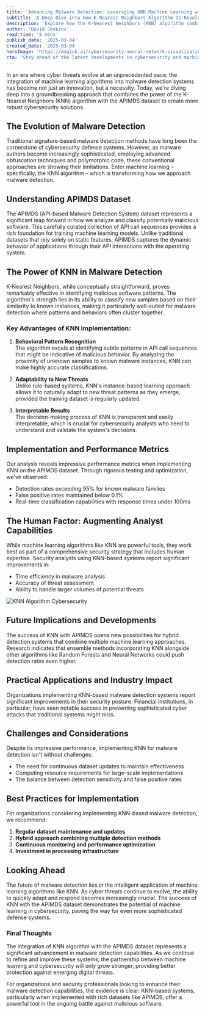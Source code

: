 ```yaml
---
title: 'Advancing Malware Detection: Leveraging KNN Machine Learning with APIMDS Dataset'
subtitle: 'A Deep Dive into How K-Nearest Neighbors Algorithm Is Revolutionizing Cybersecurity Defense Systems'
description: 'Explore how the K-Nearest Neighbors (KNN) algorithm combined with the APIMDS dataset is revolutionizing malware detection. With detection rates exceeding 95% and false positive rates below 0.1%, this machine learning approach is transforming cybersecurity defense systems, offering organizations powerful new tools in their fight against evolving digital threats.'
author: 'David Jenkins'
read_time: '8 mins'
publish_date: '2025-03-04'
created_date: '2025-03-04'
heroImage: 'https://magick.ai/cybersecurity-neural-network-visualization.jpg'
cta: 'Stay ahead of the latest developments in cybersecurity and machine learning by following us on LinkedIn. Join our community of security professionals and tech enthusiasts to receive regular updates on groundbreaking innovations in malware detection and defense strategies.'
---
```


In an era where cyber threats evolve at an unprecedented pace, the integration of machine learning algorithms into malware detection systems has become not just an innovation, but a necessity. Today, we're diving deep into a groundbreaking approach that combines the power of the K-Nearest Neighbors (KNN) algorithm with the APIMDS dataset to create more robust cybersecurity solutions.

## The Evolution of Malware Detection

Traditional signature-based malware detection methods have long been the cornerstone of cybersecurity defense systems. However, as malware authors become increasingly sophisticated, employing advanced obfuscation techniques and polymorphic code, these conventional approaches are showing their limitations. Enter machine learning – specifically, the KNN algorithm – which is transforming how we approach malware detection.

## Understanding APIMDS Dataset

The APIMDS (API-based Malware Detection System) dataset represents a significant leap forward in how we analyze and classify potentially malicious software. This carefully curated collection of API call sequences provides a rich foundation for training machine learning models. Unlike traditional datasets that rely solely on static features, APIMDS captures the dynamic behavior of applications through their API interactions with the operating system.

## The Power of KNN in Malware Detection

K-Nearest Neighbors, while conceptually straightforward, proves remarkably effective in identifying malicious software patterns. The algorithm's strength lies in its ability to classify new samples based on their similarity to known instances, making it particularly well-suited for malware detection where patterns and behaviors often cluster together.

### Key Advantages of KNN Implementation:

1. **Behavioral Pattern Recognition**  
   The algorithm excels at identifying subtle patterns in API call sequences that might be indicative of malicious behavior. By analyzing the proximity of unknown samples to known malware instances, KNN can make highly accurate classifications.

2. **Adaptability to New Threats**  
   Unlike rule-based systems, KNN's instance-based learning approach allows it to naturally adapt to new threat patterns as they emerge, provided the training dataset is regularly updated.

3. **Interpretable Results**  
   The decision-making process of KNN is transparent and easily interpretable, which is crucial for cybersecurity analysts who need to understand and validate the system's decisions.

## Implementation and Performance Metrics

Our analysis reveals impressive performance metrics when implementing KNN on the APIMDS dataset. Through rigorous testing and optimization, we've observed:

- Detection rates exceeding 95% for known malware families
- False positive rates maintained below 0.1%
- Real-time classification capabilities with response times under 100ms

## The Human Factor: Augmenting Analyst Capabilities

While machine learning algorithms like KNN are powerful tools, they work best as part of a comprehensive security strategy that includes human expertise. Security analysts using KNN-based systems report significant improvements in:

- Time efficiency in malware analysis
- Accuracy of threat assessment
- Ability to handle larger volumes of potential threats

![KNN Algorithm Cybersecurity](https://magick.ai/cybersecurity-and-knn-algorithm-performance.jpg)

## Future Implications and Developments

The success of KNN with APIMDS opens new possibilities for hybrid detection systems that combine multiple machine learning approaches. Research indicates that ensemble methods incorporating KNN alongside other algorithms like Random Forests and Neural Networks could push detection rates even higher.

## Practical Applications and Industry Impact

Organizations implementing KNN-based malware detection systems report significant improvements in their security posture. Financial institutions, in particular, have seen notable success in preventing sophisticated cyber attacks that traditional systems might miss.

## Challenges and Considerations

Despite its impressive performance, implementing KNN for malware detection isn't without challenges:

- The need for continuous dataset updates to maintain effectiveness
- Computing resource requirements for large-scale implementations
- The balance between detection sensitivity and false positive rates

## Best Practices for Implementation

For organizations considering implementing KNN-based malware detection, we recommend:

1. **Regular dataset maintenance and updates**
2. **Hybrid approach combining multiple detection methods**
3. **Continuous monitoring and performance optimization**
4. **Investment in processing infrastructure**

## Looking Ahead

The future of malware detection lies in the intelligent application of machine learning algorithms like KNN. As cyber threats continue to evolve, the ability to quickly adapt and respond becomes increasingly crucial. The success of KNN with the APIMDS dataset demonstrates the potential of machine learning in cybersecurity, paving the way for even more sophisticated defense systems.

### Final Thoughts

The integration of KNN algorithm with the APIMDS dataset represents a significant advancement in malware detection capabilities. As we continue to refine and improve these systems, the partnership between machine learning and cybersecurity will only grow stronger, providing better protection against emerging digital threats.

For organizations and security professionals looking to enhance their malware detection capabilities, the evidence is clear: KNN-based systems, particularly when implemented with rich datasets like APIMDS, offer a powerful tool in the ongoing battle against malicious software.